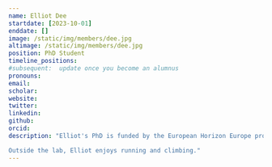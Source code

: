 ```yaml
---
name: Elliot Dee
startdate: [2023-10-01]
enddate: []
image: /static/img/members/dee.jpg
altimage: /static/img/members/dee.jpg
position: PhD Student
timeline_positions:
#subsequent:  update once you become an alumnus
pronouns: 
email: 
scholar:
website:
twitter:
linkedin:
github: 
orcid: 
description: "Elliot's PhD is funded by the European Horizon Europe project ACTNOW. Elliot's project tackles the effects of anthropogenic stressors on the feeding ecology of marine birds such as gannets, kittiwakes and shearwaters.

Outside the lab, Elliot enjoys running and climbing."
---
```

